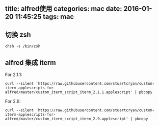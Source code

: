 title: alfred使用
categories: mac
date: 2016-01-20 11:45:25
tags: mac
---
## 切换 zsh 
```
chsh -s /bin/zsh
```

## alfred 集成 iterm

For 2.1.1:
```
curl --silent 'https://raw.githubusercontent.com/stuartcryan/custom-iterm-applescripts-for-alfred/master/custom_iterm_script_iterm_2.1.1.applescript' | pbcopy
```

For 2.9:
```
curl --silent 'https://raw.githubusercontent.com/stuartcryan/custom-iterm-applescripts-for-alfred/master/custom_iterm_script_iterm_2.9.applescript' | pbcopy
```